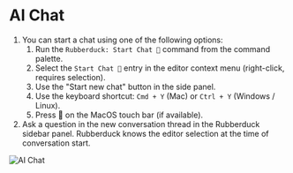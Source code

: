 # AI Chat

1. You can start a chat using one of the following options:
   1. Run the `Rubberduck: Start Chat 💬` command from the command palette.
   1. Select the `Start Chat 💬` entry in the editor context menu (right-click, requires selection).
   1. Use the "Start new chat" button in the side panel.
   1. Use the keyboard shortcut: `Cmd + Y` (Mac) or `Ctrl + Y` (Windows / Linux).
   1. Press 💬 on the MacOS touch bar (if available).
2. Ask a question in the new conversation thread in the Rubberduck sidebar panel. Rubberduck knows the editor selection at the time of conversation start.

![AI Chat](https://raw.githubusercontent.com/rubberduck-ai/rubberduck-vscode/main/app/vscode/asset/media/screenshot-start-chat.png)
